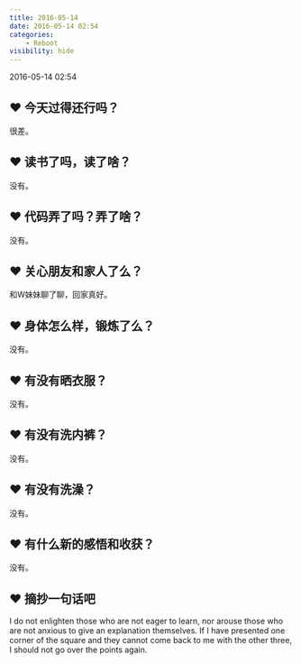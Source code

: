 ```yaml
---
title: 2016-05-14
date: 2016-05-14 02:54
categories:
    - Reboot
visibility: hide
---
```


2016-05-14 02:54

<!-- more -->

## ❤ 今天过得还行吗？

很差。

## ❤ 读书了吗，读了啥？

没有。

## ❤ 代码弄了吗？弄了啥？

没有。

## ❤ 关心朋友和家人了么？

和W妹妹聊了聊，回家真好。

## ❤ 身体怎么样，锻炼了么？

没有。

## ❤ 有没有晒衣服？

没有。

## ❤ 有没有洗内裤？

没有。

## ❤ 有没有洗澡？

没有。

## ❤ 有什么新的感悟和收获？

没有。

## ❤ 摘抄一句话吧

I do not enlighten those who are not eager to learn, nor arouse those who are not anxious to give an explanation themselves. If I have presented one corner of the square and they cannot come back to me with the other three, I should not go over the points again.